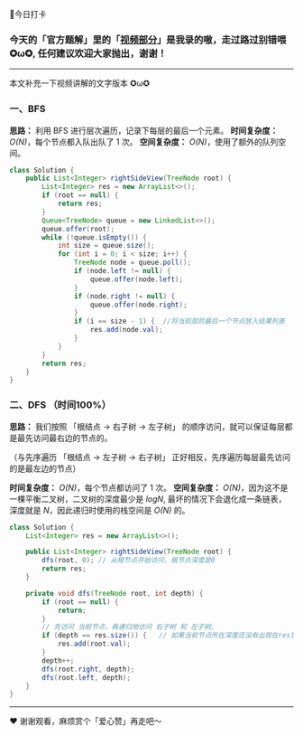 🙋今日打卡


### 今天的「官方题解」里的「[视频部分](https://leetcode-cn.com/problems/binary-tree-right-side-view/solution/er-cha-shu-de-you-shi-tu-by-leetcode-solution/)」是我录的嗷，走过路过别错喂 ✪ω✪, 任何建议欢迎大家抛出，谢谢！
---

本文补充一下视频讲解的文字版本 ✪ω✪

### 一、BFS
**思路：** 利用 BFS 进行层次遍历，记录下每层的最后一个元素。
**时间复杂度：** *O(N)*，每个节点都入队出队了 1 次。
**空间复杂度：** *O(N)*，使用了额外的队列空间。

``` Java
class Solution {
    public List<Integer> rightSideView(TreeNode root) {
        List<Integer> res = new ArrayList<>();
        if (root == null) {
            return res;
        }
        Queue<TreeNode> queue = new LinkedList<>();
        queue.offer(root);
        while (!queue.isEmpty()) {
            int size = queue.size();
            for (int i = 0; i < size; i++) {
                TreeNode node = queue.poll();
                if (node.left != null) {
                    queue.offer(node.left);
                }
                if (node.right != null) {
                    queue.offer(node.right);
                }
                if (i == size - 1) {  //将当前层的最后一个节点放入结果列表
                    res.add(node.val);
                }
            }
        }
        return res;
    }
}
```

### 二、DFS （时间100%）

**思路：** 我们按照 「根结点 -> 右子树 -> 左子树」 的顺序访问，就可以保证每层都是最先访问最右边的节点的。

（与先序遍历 「根结点 -> 左子树 -> 右子树」 正好相反，先序遍历每层最先访问的是最左边的节点）

**时间复杂度：** *O(N)*，每个节点都访问了 1 次。
**空间复杂度：** *O(N)*，因为这不是一棵平衡二叉树，二叉树的深度最少是 *logN*, 最坏的情况下会退化成一条链表，深度就是 *N*，因此递归时使用的栈空间是 *O(N)* 的。

``` Java
class Solution {
    List<Integer> res = new ArrayList<>();

    public List<Integer> rightSideView(TreeNode root) {
        dfs(root, 0); // 从根节点开始访问，根节点深度是0
        return res;
    }

    private void dfs(TreeNode root, int depth) {
        if (root == null) {
            return;
        }
        // 先访问 当前节点，再递归地访问 右子树 和 左子树。
        if (depth == res.size()) {   // 如果当前节点所在深度还没有出现在res里，说明在该深度下当前节点是第一个被访问的节点，因此将当前节点加入res中。
            res.add(root.val);
        }
        depth++;
        dfs(root.right, depth);
        dfs(root.left, depth);
    }
}
```

---
❤️ 谢谢观看，麻烦赏个「爱心赞」再走吧～




